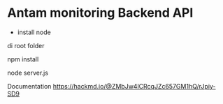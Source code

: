 Antam monitoring Backend API
===

- install node

di root folder

npm install

node server.js


Documentation
https://hackmd.io/@ZMbJw4lCRcqJZc657GM1hQ/rJpiy-SD9



